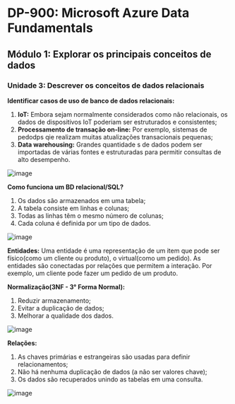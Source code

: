 # DP-900: Microsoft Azure Data Fundamentals

## Módulo 1: Explorar os principais conceitos de dados

### Unidade 3: Descrever os conceitos de dados relacionais

**Identificar casos de uso de banco de dados relacionais:**

  1. **IoT:** Embora sejam normalmente considerados como não relacionais, os dados de dispositivos IoT poderiam ser estruturados e consistentes;
  2. **Processamento de transação on-line:** Por exemplo, sistemas de pedodps qie realizam muitas atualizações transacionais pequenas;
  3. **Data warehousing:** Grandes quantidade s de dados podem ser importadas de várias fontes e estruturadas para permitir consultas de alto desempenho.
  
![image](https://user-images.githubusercontent.com/86172286/188292585-dddab79e-c19e-4f69-b373-8baa5b076021.png)

**Como funciona um BD relacional/SQL?**
  1. Os dados são armazenados em uma tabela;
  2. A tabela consiste em linhas e colunas;
  3. Todas as linhas têm o mesmo número de colunas;
  4. Cada coluna é definida  por um tipo de dados.

![image](https://user-images.githubusercontent.com/86172286/188292623-15101420-e01d-475d-95eb-07826f97be93.png)

**Entidades:**
Uma entidade é uma representação de um item que pode ser físico(como um cliente ou produto), o virtual(como um pedido). As entidades são conectadas por relações que permitem a interação. Por exemplo, um cliente pode fazer um pedido de um produto.

**Normalização(3NF - 3° Forma Normal):**
  1. Reduzir armazenamento;
  2. Evitar a duplicação de dados;
  3. Melhorar a qualidade dos dados.
  
![image](https://user-images.githubusercontent.com/86172286/188292776-c8eef0e4-8cf8-4346-a8bc-61b9d52e6b4a.png)

**Relações:**
  1. As chaves primárias e estrangeiras são usadas para definir relacionamentos;
  2. Não há nenhuma duplicação de dados (a não ser valores chave);
  3. Os dados são recuperados unindo as tabelas em uma consulta.
  
![image](https://user-images.githubusercontent.com/86172286/188292853-907522df-849e-4857-bdee-752f109b5d92.png)

